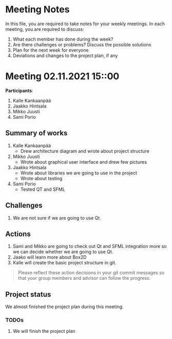 # Meeting Notes
In this file, you are required to take notes for your weekly meetings. 
In each meeting, you are required to discuss:

1. What each member has done during the week?
2. Are there challenges or problems? Discuss the possible solutions
3. Plan for the next week for everyone
4. Deviations and changes to the project plan, if any


# Meeting 02.11.2021 15::00

**Participants**: 
1. Kalle Kankaanpää
2. Jaakko Hintsala
3. Mikko Juusti
4. Sami Porio

## Summary of works
1. Kalle Kankaanpää
    - Drew architecture diagram and wrote about project structure
2. Mikko Juusti
    - Wrote about graphical user interface and drew few pictures
3. Jaakko Hintsala
    - Wrote about libraries we are going to use in the project
    - Wrote about testing
4. Sami Porio
    - Tested QT and SFML

## Challenges

1. We are not sure if we are going to use Qt.

## Actions
1. Sami and Mikko are going to check out Qt and SFML integration more so we can decide whether we are going to use Qt.
2. Jaako will learn more about Box2D
3. Kalle will create the basic project structure in git.

> Please reflect these action decisions in your git commit messages so that 
> your group members and advisor can follow the progress.

## Project status 
We almost finished the project plan during this meeting.

### TODOs
1. We will finish the project plan